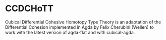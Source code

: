 # CCDCHoTT
Cubical Differential Cohesive Homotopy Type Theory is an adaptation of the Differential Cohesion implemented in Agda by Felix Cherubini (Wellen) to work with the latest version of agda-flat and with cubical-agda.
